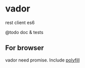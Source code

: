 # vador
rest client es6

@todo doc & tests


## For browser
vador need promise. Include [polyfill](https://www.promisejs.org/#browser)
